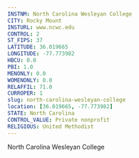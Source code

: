 ```yaml
---
INSTNM: North Carolina Wesleyan College
CITY: Rocky Mount
INSTURL: www.ncwc.edu
CONTROL: 2
ST_FIPS: 37
LATITUDE: 36.019665
LONGITUDE: -77.773982
HBCU: 0.0
PBI: 1.0
MENONLY: 0.0
WOMENONLY: 0.0
RELAFFIL: 71.0
CURROPER: 1
slug: north-carolina-wesleyan-college
location: [36.019665, -77.773982]
STATE: North Carolina
CONTROL_VALUE: Private nonprofit
RELIGIOUS: United Methodist
---
```

North Carolina Wesleyan College